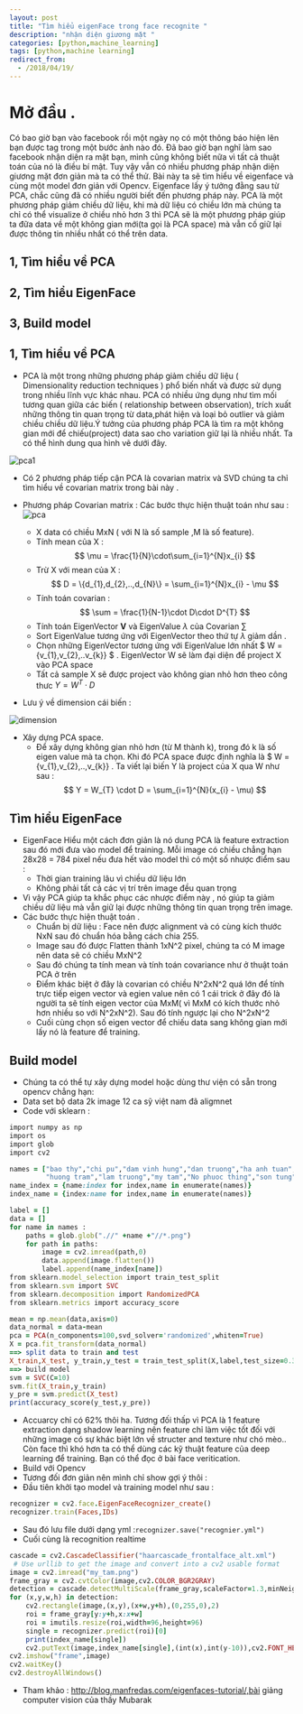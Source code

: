 ```yaml
---
layout: post
title: "Tìm hiểu eigenFace trong face recognite "
description: "nhận diện giương mặt "
categories: [python,machine_learning]
tags: [python,machine learning]
redirect_from:
  - /2018/04/19/
---
```

# Mở đầu .
Có bao giờ bạn vào facebook rồi một ngày nọ có một thông báo hiện lên bạn được tag trong một bước ảnh nào đó. Đã bao giờ bạn nghĩ làm sao 
facebook nhận diện ra mặt bạn, mình cũng không biết nữa vì tất cả thuật toán của nó là điều bí mật. Tuy vậy vẫn có nhiều phương pháp nhận 
diện giương mặt đơn giản mà ta có thể thử. Bài này ta sẽ tìm hiểu về eigenface và cùng một model đơn giản với Opencv. Eigenface lấy ý tưởng đằng sau từ PCA, chắc cũng đã có nhiều người biết đến phương pháp này. PCA là một phương pháp giảm chiều dữ liệu, khi mà dữ liệu có chiều lớn mà chúng ta chỉ có thể visualize ở chiều nhỏ hơn 3 thì PCA sẽ là một phương pháp giúp ta đữa data về một không gian mới(ta gọi là PCA space) mà vẫn cố giữ lại được thông tin nhiều nhất có thể trên data. 
## 1, Tìm hiểu về PCA
## 2, Tìm hiểu EigenFace
## 3, Build model

## 1, Tìm hiểu về PCA
* PCA là một trong những phương pháp giảm chiều dữ liệu ( Dimensionality reduction techniques ) phổ biến nhất và được sử dụng trong nhiều lĩnh vực khác nhau. PCA có nhiều ứng dụng như tìm mối tương quan giữa các biến ( relationship between observation), trích xuất những thông
tin quan trọng từ data,phát hiện và loại bỏ outlier và giảm chiều chiều dữ liệu.Ý tưởng của phương pháp PCA là tìm ra một không gian mới
để chiếu(project) data sao cho variation giữ lại là nhiều nhất. Ta có thể hình dung qua hình vẽ dưới đây.

![pca1](/assets/images/pca1.jpg)
* Có 2 phương pháp tiếp cận PCA là covarian matrix và SVD chúng ta chỉ tìm hiểu về covarian matrix trong bài này .
* Phương pháp Covarian matrix : Các bước thực hiện thuật toán như sau :
 ![pca](/assets/images/pca.jpg)
 
  * X data có chiều MxN ( với N là số sample ,M là số feature).
  * Tính mean của X :
  $$
  \mu = \frac{1}{N}\cdot\sum_{i=1}^{N}x_{i}
  $$
  * Trừ X với mean của X :
  $$
  D = \{d_{1},d_{2},..,d_{N}\} = \sum_{i=1}^{N}x_{i} - \mu
  $$
  * Tính toán covarian :
    $$
    \sum = \frac{1}{N-1}\cdot D\cdot D^{T}
    $$
  * Tính toán EigenVector **V** và EigenValue $\lambda$ của Covarian $\sum$
  * Sort EigenValue tương ứng với EigenVector theo thứ tự $\lambda$ giảm dần .
  * Chọn những EigenVector tương ứng với EigenValue lớn nhất $ W = \{v_{1},v_{2},..v_{k}\} $ . EigenVector W sẽ làm đại diện để project X vào PCA space
  * Tất cả sample X sẽ được project vào không gian nhỏ hơn theo công thưc $Y = W^{T}\cdot D$
* Lưu ý về dimension cái biến :

![dimension](/assets/images/dimension.jpg)

* Xây dựng PCA space.
  * Để xây dựng không gian nhỏ hơn (từ M thành k), trong đó k là số eigen value mà ta chọn. Khi đó PCA space được định nghĩa là 
  $ W = \{v_{1},v_{2},..,v_{k}\} . Ta viết lại biến Y là project của X qua W như sau :
  $$
  Y = W_{T} \cdot D = \sum_{i=1}^{N}(x_{i} - \mu)
  $$
## Tìm hiểu EigenFace 
* EigenFace Hiểu một cách đơn giản là nó dung PCA là feature extraction sau đó mới đưa vào model để training. Mỗi image có chiều chẳng hạn 28x28 = 784 pixel nếu đưa hết vào model thì có một số nhược điểm sau :
  * Thời gian training lâu vì chiều dữ liệu lớn
  * Không phải tất cả các vị trí trên image đều quan trọng
* Vì vậy PCA giúp ta khắc phục các nhược điểm này , nó giúp ta giảm chiều dữ liệu mà vẫn giữ lại được những thông tin quan trọng trên image.
* Các bước thực hiện thuật toán .
  * Chuẩn bị dữ liệu : Face nên được alignment và có cùng kích thước NxN sau đó chuẩn hóa bằng cách chia 255.
  * Image sau đó được Flatten thành 1xN^2 pixel, chúng ta có M image nên data sẽ có chiều MxN^2
  * Sau đó chúng ta tính mean và tính toán covariance như ở thuật toán PCA ở trên
  * Điểm khác biệt ở đây là covarian có chiều N^2xN^2 quá lớn để tính trực tiếp eigen vector và egien value nên có 1 cái trick ở đây đó
  là người ta sẽ tính eigen vector của MxM( vì MxM có kích thước nhỏ hơn nhiều so với N^2xN^2). Sau đó tính ngược lại cho N^2xN^2
  * Cuối cùng chọn số eigen vector để chiếu data sang không gian mới lấy nó là feature để training.
## Build model
* Chúng ta có thể tự xây dựng model hoặc dùng thư viện có sẵn trong opencv chẳng hạn:
* Data set bộ data 2k image 12 ca sỹ việt nam đã aligmnet
* Code với sklearn :

~~~ ruby
import numpy as np
import os
import glob
import cv2

names = ["bao thy","chi pu","dam vinh hung","dan truong","ha anh tuan","ho ngoc ha",
         "huong tram","lam truong","my tam","No phuoc thing","son tung","tuan hung"]
name_index = {name:index for index,name in enumerate(names)}
index_name = {index:name for index,name in enumerate(names)}

label = []
data = []
for name in names :
    paths = glob.glob(".//" +name +"//*.png")
    for path in paths:
        image = cv2.imread(path,0)
        data.append(image.flatten())
        label.append(name_index[name])
from sklearn.model_selection import train_test_split
from sklearn.svm import SVC
from sklearn.decomposition import RandomizedPCA
from sklearn.metrics import accuracy_score

mean = np.mean(data,axis=0)
data_normal = data-mean
pca = PCA(n_components=100,svd_solver='randomized',whiten=True)
X = pca.fit_transform(data_normal)
==> split data to train and test
X_train,X_test, y_train,y_test = train_test_split(X,label,test_size=0.3,shuffle=True)
==> build model
svm = SVC(C=10)
svm.fit(X_train,y_train)
y_pre = svm.predict(X_test)
print(accuracy_score(y_test,y_pre))
~~~
* Accuarcy chỉ có 62% thôi ha. Tương đối thấp vì PCA là 1 feature extraction dạng shadow learning nên feature chỉ làm việc tốt đối với
những image có sự khác biệt lớn về structer and texture như chó mèo.. Còn face thì khó hơn ta có thể dùng các kỹ thuật feature của deep
learning để training. Bạn có thể đọc ở bài face veritication.
* Build với Opencv
* Tương đối đơn giản nên mình chỉ show gợi ý thôi :
* Đầu tiên khởi tạo model và training model như sau :
~~~ruby
recognizer = cv2.face.EigenFaceRecognizer_create()
recognizer.train(Faces,IDs)
~~~
* Sau đó lưu file dưới dạng yml :`recognizer.save("recognier.yml")`
* Cuối cùng là recognition realtime
~~~ ruby
cascade = cv2.CascadeClassifier("haarcascade_frontalface_alt.xml")
 # Use urllib to get the image and convert into a cv2 usable format
image = cv2.imread("my_tam.png")
frame_gray = cv2.cvtColor(image,cv2.COLOR_BGR2GRAY)
detection = cascade.detectMultiScale(frame_gray,scaleFactor=1.3,minNeighbors=5)
for (x,y,w,h) in detection:
    cv2.rectangle(image,(x,y),(x+w,y+h),(0,255,0),2)
    roi = frame_gray[y:y+h,x:x+w]
    roi = imutils.resize(roi,width=96,height=96)
    single = recognizer.predict(roi)[0]
    print(index_name[single])
    cv2.putText(image,index_name[single],(int(x),int(y-10)),cv2.FONT_HERSHEY_COMPLEX_SMALL,2,(0,0,255),2)
cv2.imshow("frame",image)
cv2.waitKey()
cv2.destroyAllWindows()
~~~
* Tham khảo : http://blog.manfredas.com/eigenfaces-tutorial/,bài giảng computer vision của thầy Mubarak 

